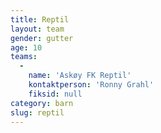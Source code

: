 ```yaml
---
title: Reptil
layout: team
gender: gutter
age: 10
teams:
  -
    name: 'Askøy FK Reptil'
    kontaktperson: 'Ronny Grahl'
    fiksid: null
category: barn
slug: reptil
---
```


